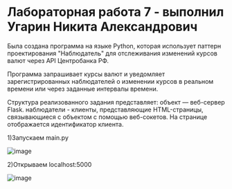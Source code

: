 # Лабораторная работа 7 - выполнил Угарин Никита Александрович

Была создана программа на языке Python, которая использует паттерн проектирования "Наблюдатель" для отслеживания изменений курсов валют через API Центробанка РФ. 

Программа запрашивает курсы валют и уведомляет зарегистрированных наблюдателей о изменении курсов в реальном времени или через заданные интервалы времени. 

Структура реализованного задания представляет: объект — веб-сервер Flask. наблюдатели - клиенты, представляющие HTML-страницы, связывающиеся с объектом с помощью веб-сокетов. На странице отображается идентификатор клиента.

1)Запускаем main.py

![image](https://github.com/user-attachments/assets/02fa5a48-872e-4457-94a1-b2e2b2931ecb)

2)Открываем localhost:5000

![image](https://github.com/user-attachments/assets/ccfb5763-7b4d-4210-9f7a-b8cf5b97cc35)
